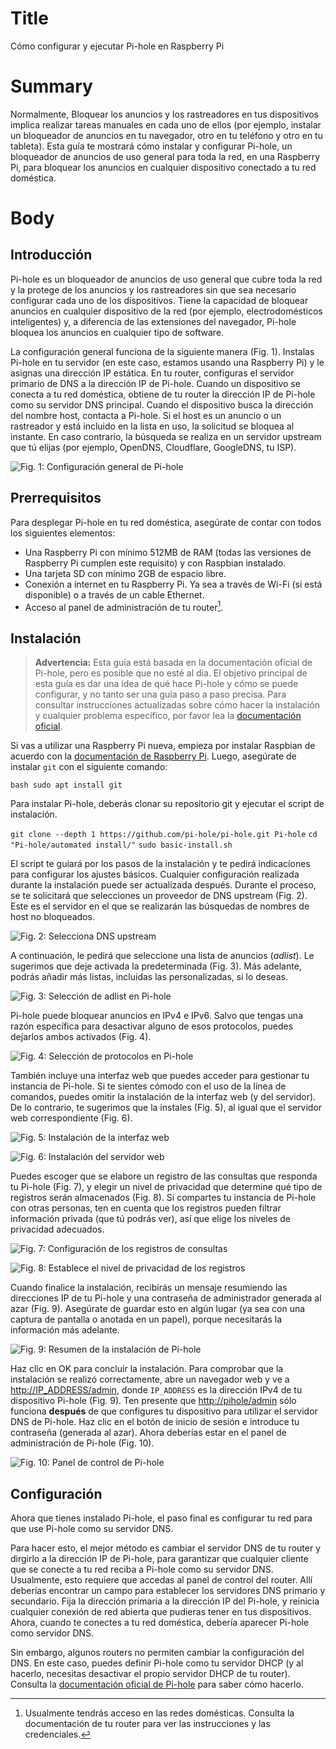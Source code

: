 # Title #
Cómo configurar y ejecutar Pi-hole en Raspberry Pi

# Summary #
Normalmente, Bloquear los anuncios y los rastreadores en tus dispositivos implica realizar tareas manuales en cada uno de ellos (por ejemplo, instalar un bloqueador de anuncios en tu navegador, otro en tu teléfono y otro en tu tableta). Esta guía te mostrará cómo instalar y configurar Pi-hole, un bloqueador de anuncios de uso general para toda la red, en una Raspberry Pi, para bloquear los anuncios en cualquier dispositivo conectado a tu red doméstica.

# Body #

## Introducción ##

Pi-hole es un bloqueador de anuncios de uso general que cubre toda la red y la protege de los anuncios y los rastreadores sin que sea necesario configurar cada uno de los dispositivos. Tiene la capacidad de bloquear anuncios en cualquier dispositivo de la red (por ejemplo, electrodomésticos inteligentes) y, a diferencia de las extensiones del navegador, Pi-hole bloquea los anuncios en cualquier tipo de software.

La configuración general funciona de la siguiente manera (Fig. 1). Instalas Pi-hole en tu servidor (en este caso, estamos usando una Raspberry Pi) y le asignas una dirección IP estática. En tu router, configuras el servidor primario de DNS a la dirección IP de Pi-hole. Cuando un dispositivo se conecta a tu red doméstica, obtiene de tu router la dirección IP de Pi-hole como su servidor DNS principal. Cuando el dispositivo busca la dirección del nombre host, contacta a Pi-hole. Si el host es un anuncio o un rastreador y está incluido en la lista en uso, la solicitud se bloquea al instante. En caso contrario, la búsqueda se realiza en un servidor upstream que tú elijas (por ejemplo, OpenDNS, Cloudflare, GoogleDNS, tu ISP).

![Fig. 1: Configuración general de Pi-hole](../../images/Pihole/overview.png?raw=true)

## Prerrequisitos ##
Para desplegar Pi-hole en tu red doméstica, asegúrate de contar con todos los siguientes elementos:

- Una Raspberry Pi con mínimo 512MB de RAM (todas las versiones de Raspberry Pi cumplen este requisito) y con Raspbian instalado.
- Una tarjeta SD con mínimo 2GB de espacio libre.
- Conexión a internet en tu Raspberry Pi. Ya sea a través de Wi-Fi (si está disponible) o a través de un cable Ethernet.
- Acceso al panel de administración de tu router[^1].

[^1]: Usualmente tendrás acceso en las redes domésticas. Consulta la documentación de tu router para ver las instrucciones y las credenciales.

## Instalación ##

> **Advertencia:** Esta guía está basada en la documentación oficial de Pi-hole, pero es posible que no esté al día. El objetivo principal de esta guía es dar una idea de qué hace Pi-hole y cómo se puede configurar, y no tanto ser una guía paso a paso precisa. Para consultar instrucciones actualizadas sobre cómo hacer la instalación y cualquier problema específico, por favor lea la [documentación oficial][3].

Si vas a utilizar una Raspberry Pi nueva, empieza por instalar Raspbian de acuerdo con la [documentación de Raspberry Pi][1]. Luego, asegúrate de instalar `git` con el siguiente comando:

```bash sudo apt install git ```

Para instalar Pi-hole, deberás clonar su repositorio git y ejecutar el script de instalación.

```git clone --depth 1 https://github.com/pi-hole/pi-hole.git Pi-hole```
```cd "Pi-hole/automated install/"``` 
```sudo basic-install.sh ```

El script te guiará por los pasos de la instalación y te pedirá indicaciones para configurar los ajustes básicos. Cualquier configuración realizada durante la instalación puede ser actualizada después. Durante el proceso, se te solicitará que selecciones un proveedor de DNS upstream (Fig. 2). Este es el servidor en el que se realizarán las búsquedas de nombres de host no bloqueados.

![Fig. 2: Selecciona DNS upstream](../../images/Pihole/dns.png?raw=true)

A continuación, le pedirá que seleccione una lista de anuncios (*adlist*). Le sugerimos que deje activada la predeterminada (Fig. 3). Más adelante, podrás añadir más listas, incluidas las personalizadas, si lo deseas.

![Fig. 3: Selección de *adlist* en Pi-hole](../../images/Pihole/adlists.png?raw=true)

Pi-hole puede bloquear anuncios en IPv4 e IPv6. Salvo que tengas una razón específica para desactivar alguno de esos protocolos, puedes dejarlos ambos activados (Fig. 4).

![Fig. 4: Selección de protocolos en Pi-hole](../../images/Pihole/protocols.png?raw=true)

También incluye una interfaz web que puedes acceder para gestionar tu instancia de Pi-hole. Si te sientes cómodo con el uso de la línea de comandos, puedes omitir la instalación de la interfaz web (y del servidor). De lo contrario, te sugerimos que la instales (Fig. 5), al igual que el servidor web correspondiente (Fig. 6).


![Fig. 5: Instalación de la interfaz web](../../images/Pihole/webinterface.png?raw=true)

![Fig. 6: Instalación del servidor web](../../images/Pihole/webserver.png?raw=true)

Puedes escoger que se elabore un registro de las consultas que responda tu Pi-hole (Fig. 7), y elegir un nivel de privacidad que determine qué tipo de registros serán almacenados (Fig. 8). Si compartes tu instancia de Pi-hole con otras personas, ten en cuenta que los registros pueden filtrar información privada (que tú podrás ver), así que elige los niveles de privacidad adecuados.

![Fig. 7: Configuración de los registros de consultas](../../images/Pihole/logs.png?raw=true)

![Fig. 8: Establece el nivel de privacidad de los registros](../../images/Pihole/privacy.png?raw=true)

Cuando finalice la instalación, recibirás un mensaje resumiendo las direcciones IP de tu Pi-hole y una contraseña de administrador generada al azar (Fig. 9). Asegúrate de guardar esto en algún lugar (ya sea con una captura de pantalla o anotada en un papel), porque necesitarás la información más adelante.

![Fig. 9: Resumen de la instalación de Pi-hole ](../../images/Pihole/summary.png?raw=true)

Haz clic en OK para concluir la instalación. Para comprobar que la instalación se realizó correctamente, abre un navegador web y ve a <http://IP_ADDRESS/admin>, donde `IP_ADDRESS` es la dirección IPv4 de tu dispositivo Pi-hole (Fig. 9). Ten presente que <http://pihole/admin> sólo funciona **después** de que configures tu dispositivo para utilizar el servidor DNS de Pi-hole. Haz clic en el botón de inicio de sesión e introduce tu contraseña (generada al azar). Ahora deberías estar en el panel de administración de Pi-hole (Fig. 10).

![Fig. 10: Panel de control de Pi-hole](../../images/Pihole/admin.png?raw=true)

## Configuración ##
Ahora que tienes instalado Pi-hole, el paso final es configurar tu red para que use Pi-hole como su servidor DNS.

Para hacer esto, el mejor método es cambiar el servidor DNS de tu router y dirgirlo a la dirección IP de Pi-hole, para garantizar que cualquier cliente que se conecte a tu red reciba a Pi-hole como su servidor DNS. Usualmente, esto requiere que accedas al panel de control del router. Allí deberías encontrar un campo para establecer los servidores DNS primario y secundario. Fija la dirección primaria a la dirección IP del Pi-hole, y reinicia cualquier conexión de red abierta que pudieras tener en tus dispositivos. Ahora, cuando te conectes a tu red doméstica, debería aparecer Pi-hole como servidor DNS.

Sin embargo, algunos routers no permiten cambiar la configuración del DNS. En este caso, puedes definir Pi-hole como tu servidor DHCP (y al hacerlo, necesitas desactivar el propio servidor DHCP de tu router). Consulta la [documentación oficial de Pi-hole][2] para saber cómo hacerlo.

[1]: https://www.raspberrypi.org/software/

[2]: https://discourse.pi-hole.net/t/how-do-i-use-pi-holes-built-in-dhcp-server-and-why-would-i-want-to/3026

[3]: https://docs.pi-hole.net/
